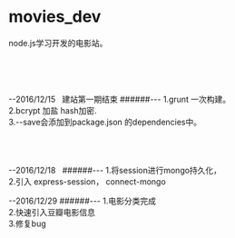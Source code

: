 # movies_dev

node.js学习开发的电影站。

<br>
<br>
<br>

--2016/12/15   建站第一期结束
######---
  1.grunt 一次构建。<br>
  2.bcrypt 加盐 hash加密.<br>
  3.--save会添加到package.json 的dependencies中。<br>
   
<br>
<br>
<br>    

--2016/12/18   
######---
  1.将session进行mongo持久化，<br>
  2.引入 express-session， connect-mongo<br>


--2016/12/29
######---
  1.电影分类完成<br>
  2.快速引入豆瓣电影信息<br>
  3.修复bug<br>





   
